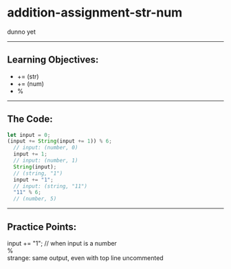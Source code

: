 # addition-assignment-str-num

dunno yet

___

## Learning Objectives: 

* += (str) 
* += (num) 
* %

___

## The Code:

```js
let input = 0;
(input += String(input += 1)) % 6;
  // input: (number, 0)
  input += 1;
  // input: (number, 1)
  String(input);
  // (string, "1")
  input += "1";
  // input: (string, "11")
  "11" % 6;
  // (number, 5)
```

___

## Practice Points:

input += "1"; // when input is a number  
%  
strange: same output, even with top line uncommented  

